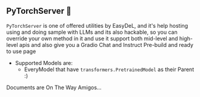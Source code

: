## PyTorchServer 🧬

`PyTorchServer` is one of offered utilities by EasyDeL, and it's help hosting using and doing sample with LLMs
and its also hackable, so you can override your own method in it and use it support both mid-level and high-level apis
and also give you a Gradio Chat and Instruct Pre-build and ready to use page

* Supported Models are:
    * EveryModel that have `transformers.PretrainedModel` as their Parent :)

Documents are On The Way Amigos...